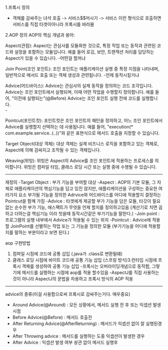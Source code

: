 1.프록시 정의

- 객체를 감싸주는 녀석  호출 -> 서비스$$머시기 -> 서비스 이런 형식으로 호출하면 서비스를 직접 타겟이아니라 프록시를 바라봄

 
2.AOP 정의
AOP의 핵심 개념과 용어:

Aspect(관점): Aspect는 관심사를 모듈화한 것으로, 특정 작업 또는 동작과 관련된 코드와 설정을 포함하는 모듈입니다.
                 예를 들어 로깅, 보안, 트랜잭션 처리를 담당하는 Aspect가 있을 수 있습니다.
                 -어떤걸 할꺼냐

Join Point(조인 포인트): 조인 포인트는 애플리케이션 실행 중 특정 지점을 나타내며,
                               일반적으로 메서드 호출 또는 객체 생성과 관련됩니다.
                               -언제 동작시킬거냐

Advice(어드바이스): Advice는 관심사의 실제 동작을 정의하는 코드 조각입니다.
                          Advice는 조인 포인트에서 실행되며, 이때 어떤 작업을 수행할지 정의합니다.
                          예를 들어, "이전에 실행되는"(@Before) Advice는 조인 포인트 실행 전에 코드를 실행합니다.               
                          -

Pointcut(포인트컷): 포인트컷은 조인 포인트의 패턴을 정의하고, 어느 조인 포인트에서 Advice를 실행할지 선택하는 데 사용됩니다. 
                         예를 들어, "execution(* com.example.service..(..))"와 같은 표현식으로 메서드 호출을 지정할 수 있습니다.

Target Object(대상 객체): 대상 객체는 실제 비즈니스 로직을 포함하고 있는 객체로, Aspect에 의해 감싸지고 조작될 수 있는 객체입니다.

Weaving(위빙): 위빙은 Aspect의 Advice를 조인 포인트에 적용하는 프로세스를 의미합니다.
                    위빙은 컴파일 타임, 클래스 로딩 시간 또는 실행 중에 수행될 수 있습니다.


---------------------------------------------------------------------------------


재정의
-Target Object : 부가 기능을 부여할 대상
-Aspect          : AOP의 기본 모듈, 그 자체로 애플리케이션의 핵심기능을 담고 있진 않지만, 애플리케이션을 구성하는 중요한
                     여러가지 요소 부가될 기능을 정의한 Adrvice와 어드바이스를 어디에 적용할지 결정하는 Pointcut을 함꼐 가짐
-Advice          : 타겟에게 제공할 부가 기능을 담은 모듈, 타깃이 필요없는 순수한 부가 기능, 애스팩트가 무엇을 언제 할지를 정의하고있음
	         (계산기로 치면 곱하고 더하는걸 핵심기능 이라 첫을때 동작시간같은 부가기능을 말한다.)
-Join point      : 프로그램의 실행 내부에서 Advice가 적용될 수 있는 위치
-Pointcut        : Advice에 적용할 JoinPoint를 선별하는 작업 또는 그 기능을 정의한 모듈
	         (부가기능을 어디에 적용할지를 말하는 부분이라고 보면 된다.)

aop 구현방법
1. 컴파일 시점에 코드에 공통 삽입 (.java가 .class로 변환될떄)
2. 클래스 로딩 시점에 바이트 코드에 공통 기능 삽입
(스프링 방식)3.런타임 시점에 프록시 객체를 생성하여 공통 기능 삽입
-프록시는 오버라이딩개념으로 동작함, 그렇기에 메서드를 실행하는 시점에 aop를 적용 할수있음
-AspectJ를 직접 사용하는 것이 아니라 AspectJ의 문법을 차용하고 프록시 방식의 AOP 적용

---

advice의 종류(이걸 사용함으로써 프록시로 감싸주는거다. 매우중요)
- Around Advice(@Around) : 모든 상황에서, 메서드 실행 전 후 또는 익셉션 발생 시점
- Before Advice(@Before) : 메서드 호출전
- After Returning Advice(@AfterReturning) : 메서드가 익셉션 없이 잘 실행된경우
- After Throwing advice : 메서드를 실행하는 도중 익셉션이 발생한 경우
- After Advice : 익셉션 발생 여부 솽관 없이 메서드 실행후



